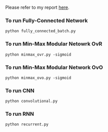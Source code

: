 Please refer to my report [here](https://github.com/gohsyi/hyperparallel_machine_learning/blob/master/reports/Report.pdf).

### To run Fully-Connected Network
`python fully_connected_batch.py`

### To run Min-Max Modular Netowrk OvR
`python minmax_ovr.py -sigmoid`

### To run Min-Max Modular Network OvO
`python minmax_ovo.py -sigmoid`

### To run CNN
`python convolutional.py`

### To run RNN
`python recurrent.py`
